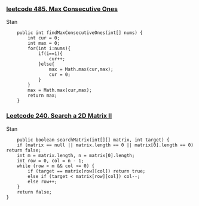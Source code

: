 ### [leetcode 485. Max Consecutive Ones](https://leetcode.com/problems/max-consecutive-ones/)

Stan

```
    public int findMaxConsecutiveOnes(int[] nums) {
        int cur = 0;
        int max = 0;
        for(int i:nums){
            if(i==1){
                cur++;
            }else{
                max = Math.max(cur,max);
                cur = 0;
            }
        }
        max = Math.max(cur,max);
        return max;
    }
```


### [Leetcode 240. Search a 2D Matrix II](https://leetcode.com/problems/search-a-2d-matrix-ii/)

Stan

```
    public boolean searchMatrix(int[][] matrix, int target) {
    if (matrix == null || matrix.length == 0 || matrix[0].length == 0) return false;
    int m = matrix.length, n = matrix[0].length;
    int row = 0, col = n - 1;
    while (row < m && col >= 0) {
        if (target == matrix[row][col]) return true;
        else if (target < matrix[row][col]) col--;
        else row++;
    }
    return false;
}
```
